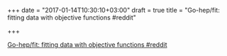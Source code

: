 +++
date = "2017-01-14T10:30:10+03:00"
draft = true
title = "Go-hep/fit: fitting data with objective functions  #reddit"

+++

<p><a href="https://t.co/vtihXUcg1h">Go-hep/fit: fitting data with objective functions  #reddit</a></p>

